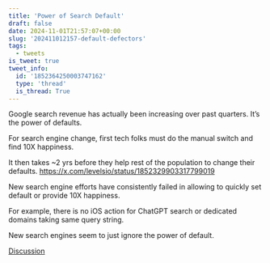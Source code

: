 ```yaml
---
title: 'Power of Search Default'
draft: false
date: 2024-11-01T21:57:07+00:00
slug: '202411012157-default-defectors'
tags:
  - tweets
is_tweet: true
tweet_info:
  id: '1852364250003747162'
  type: 'thread'
  is_thread: True
---
```




Google search revenue has actually been increasing over past quarters. It’s the power of defaults.

For search engine change, first tech folks must do the manual switch and find 10X happiness.

It then takes ~2 yrs before they help rest of the population to change their defaults. <https://x.com/levelsio/status/1852329903317799019>

New search engine efforts have consistently failed in allowing to quickly set default or provide 10X happiness.

For example, there is no iOS action for ChatGPT search or dedicated domains taking same query string.

New search engines seem to just ignore the power of default.

[Discussion](https://x.com/sytelus/status/1852364250003747162)

